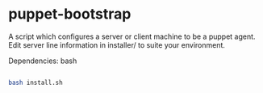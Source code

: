 # puppet-bootstrap

A script which configures a server or client machine to be a puppet agent.
Edit server line information in installer/ to suite your environment.

Dependencies: bash

```bash

bash install.sh

```
